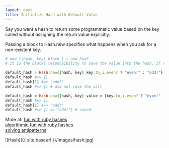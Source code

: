 ```yaml
---
layout: post
title: Initialize Hash with Default Value
---
```

Say you want a hash to return some programmatic value based on the key called without assigning the return value explicitly.  

Passing a block to Hash.new specifies what happens when you ask for a non-existent key.

```ruby
# new {|hash, key| block } → new_hash
# it is the blocks responsibility to save the value into the hash, if necessary

default_hash = Hash.new{|hash, key| key.to_i.even? ? "even!" : "odd!"}
default_hash #=> {}
default_hash[1] #=> "odd!"
default_hash #=> {} # did not save the call

default_hash = Hash.new{|hash, key| value = (key.to_i.even? ? "even!" : "odd!"); hash[key] = value}
default_hash #=> {}
default_hash[1] #=> "odd!"
default_hash #=> {1 => "odd!"} # saved
```

More at:
[fun with ruby hashes](https://netinlet.com/blog/2014/01/01/fun-with-ruby-hashes/)  
[algorithmic fun with ruby hashes](http://www.sitepoint.com/algorithmic-fun-ruby-hashes/)  
[solving antipatterns](http://www.sitepoint.com/how-to-solve-coding-anti-patterns-for-ruby-rookies/)  

![Hash]({{ site.baseurl }}/images/hash.jpg)
